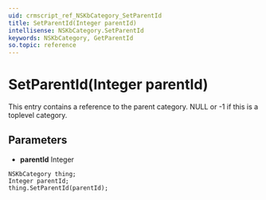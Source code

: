 ```yaml
---
uid: crmscript_ref_NSKbCategory_SetParentId
title: SetParentId(Integer parentId)
intellisense: NSKbCategory.SetParentId
keywords: NSKbCategory, GetParentId
so.topic: reference
---
```


# SetParentId(Integer parentId)

This entry contains a reference to the parent category. NULL or -1 if this is a toplevel category.

## Parameters

* **parentId** Integer

```crmscript
NSKbCategory thing;
Integer parentId;
thing.SetParentId(parentId);
```

